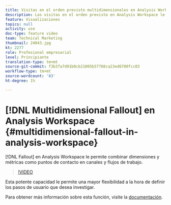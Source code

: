 ```yaml
---
title: Visitas en el orden previsto multidimensionales en Analysis Workspace
description: Las visitas en el orden previsto en Analysis Workspace le permiten mezclar dimensiones y métricas como puntos de contacto en embudos y flujos de trabajo.
feature: Visualizaciones
topics: null
activity: use
doc-type: feature video
team: Technical Marketing
thumbnail: 24043.jpg
kt: 2277
role: Profesional empresarial
level: Principiante
translation-type: tm+mt
source-git-commit: f3b3fa7d91b0cb21005b57768ca23ed6700fcc03
workflow-type: tm+mt
source-wordcount: '83'
ht-degree: 1%

---
```



# [!DNL Multidimensional Fallout] en Analysis Workspace  {#multidimensional-fallout-in-analysis-workspace}

[!DNL Fallout] en Analysis Workspace le permite combinar dimensiones y métricas como puntos de contacto en canales y flujos de trabajo.

>[!VIDEO](https://video.tv.adobe.com/v/24043/?quality=12)

Esta potente capacidad le permite una mayor flexibilidad a la hora de definir los pasos de usuario que desea investigar.

Para obtener más información sobre esta función, visite la [documentación](https://marketing.adobe.com/resources/help/en_US/analytics/analysis-workspace/configuring-interdimensional-fallout.html).
